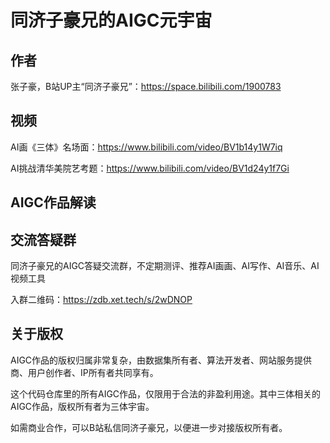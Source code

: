 # 同济子豪兄的AIGC元宇宙

## 作者

张子豪，B站UP主“同济子豪兄”：https://space.bilibili.com/1900783

## 视频

AI画《三体》名场面：https://www.bilibili.com/video/BV1b14y1W7iq

AI挑战清华美院艺考题：https://www.bilibili.com/video/BV1d24y1f7Gi

## AIGC作品解读



## 交流答疑群

同济子豪兄的AIGC答疑交流群，不定期测评、推荐AI画画、AI写作、AI音乐、AI视频工具

入群二维码：https://zdb.xet.tech/s/2wDNOP

## 关于版权

AIGC作品的版权归属非常复杂，由数据集所有者、算法开发者、网站服务提供商、用户创作者、IP所有者共同享有。

这个代码仓库里的所有AIGC作品，仅限用于合法的非盈利用途。其中三体相关的AIGC作品，版权所有者为三体宇宙。

如需商业合作，可以B站私信同济子豪兄，以便进一步对接版权所有者。
